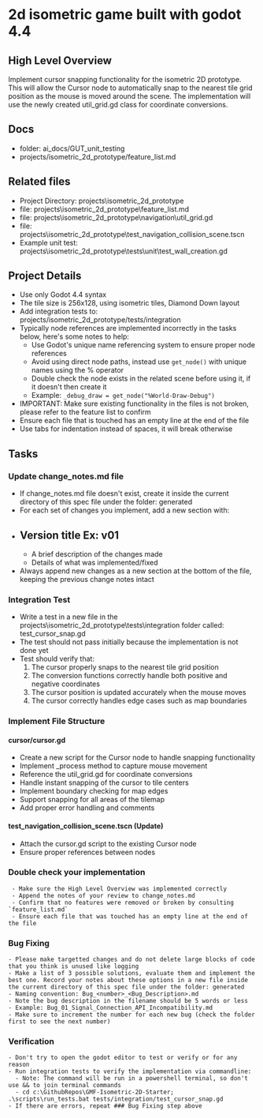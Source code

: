 # 2d isometric game built with godot 4.4

## High Level Overview
Implement cursor snapping functionality for the isometric 2D prototype. This will allow the Cursor node to automatically snap to the nearest tile grid position as the mouse is moved around the scene. The implementation will use the newly created util_grid.gd class for coordinate conversions.

## Docs
 - folder: ai_docs/GUT_unit_testing
 - projects/isometric_2d_prototype/feature_list.md

## Related files
 - Project Directory: projects\isometric_2d_prototype
 - file: projects\isometric_2d_prototype\feature_list.md
 - file: projects\isometric_2d_prototype\navigation\util_grid.gd
 - file: projects\isometric_2d_prototype\test_navigation_collision_scene.tscn
 - Example unit test: projects\isometric_2d_prototype\tests\unit\test_wall_creation.gd

## Project Details
 - Use only Godot 4.4 syntax
 - The tile size is 256x128, using isometric tiles, Diamond Down layout
 - Add integration tests to: projects/isometric_2d_prototype/tests/integration
 - Typically node references are implemented incorrectly in the tasks below, here's some notes to help:
   - Use Godot's unique name referencing system to ensure proper node references
   - Avoid using direct node paths, instead use `get_node()` with unique names using the % operator
   - Double check the node exists in the related scene before using it, if it doesn't then create it
   - Example: `_debug_draw = get_node("%World-Draw-Debug")`
  - IMPORTANT: Make sure existing functionality in the files is not broken, please refer to the feature list to confirm
  - Ensure each file that is touched has an empty line at the end of the file
  - Use tabs for indentation instead of spaces, it will break otherwise

## Tasks

### Update change_notes.md file
 - If change_notes.md file doesn't exist, create it inside the current directory of this spec file under the folder: generated
 - For each set of changes you implement, add a new section with:
  - ## Version title Ex: v01
    - A brief description of the changes made
    - Details of what was implemented/fixed
 - Always append new changes as a new section at the bottom of the file, keeping the previous change notes intact

### Integration Test
 - Write a test in a new file in the projects\isometric_2d_prototype\tests\integration folder called: test_cursor_snap.gd
 - The test should not pass initially because the implementation is not done yet
 - Test should verify that:
   1. The cursor properly snaps to the nearest tile grid position
   2. The conversion functions correctly handle both positive and negative coordinates
   3. The cursor position is updated accurately when the mouse moves
   4. The cursor correctly handles edge cases such as map boundaries

### Implement File Structure

#### cursor/cursor.gd
- Create a new script for the Cursor node to handle snapping functionality
- Implement _process method to capture mouse movement
- Reference the util_grid.gd for coordinate conversions
- Handle instant snapping of the cursor to tile centers
- Implement boundary checking for map edges
- Support snapping for all areas of the tilemap
- Add proper error handling and comments

#### test_navigation_collision_scene.tscn (Update)
- Attach the cursor.gd script to the existing Cursor node
- Ensure proper references between nodes

### Double check your implementation
```
 - Make sure the High Level Overview was implemented correctly
 - Append the notes of your review to change_notes.md
 - Confirm that no features were removed or broken by consulting `feature_list.md`
 - Ensure each file that was touched has an empty line at the end of the file
```

### Bug Fixing
```
- Please make targetted changes and do not delete large blocks of code that you think is unused like logging
- Make a list of 3 possible solutions, evaluate them and implement the best one. Record your notes about these options in a new file inside the current directory of this spec file under the folder: generated
- Naming convention: Bug_<number>_<Bug_Description>.md
- Note the bug description in the filename should be 5 words or less
- Example: Bug_01_Signal_Connection_API_Incompatibility.md
- Make sure to increment the number for each new bug (check the folder first to see the next number)
```

### Verification
```
- Don't try to open the godot editor to test or verify or for any reason
- Run integration tests to verify the implementation via commandline:
  - Note: The command will be run in a powershell terminal, so don't use && to join terminal commands
  - cd c:\GithubRepos\GMF-Isometric-2D-Starter; .\scripts\run_tests.bat tests/integration/test_cursor_snap.gd
- If there are errors, repeat ### Bug Fixing step above
```
